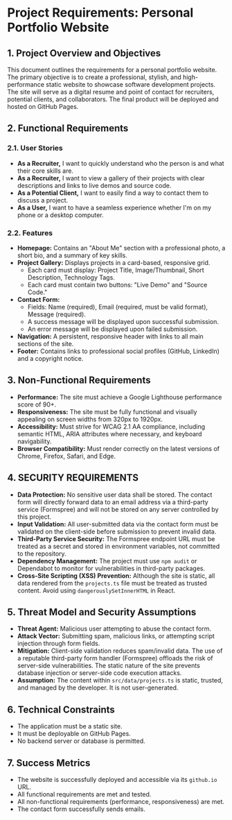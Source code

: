 # Project Requirements: Personal Portfolio Website

## 1. Project Overview and Objectives
This document outlines the requirements for a personal portfolio website. The primary objective is to create a professional, stylish, and high-performance static website to showcase software development projects. The site will serve as a digital resume and point of contact for recruiters, potential clients, and collaborators. The final product will be deployed and hosted on GitHub Pages.

## 2. Functional Requirements

### 2.1. User Stories
- **As a Recruiter,** I want to quickly understand who the person is and what their core skills are.
- **As a Recruiter,** I want to view a gallery of their projects with clear descriptions and links to live demos and source code.
- **As a Potential Client,** I want to easily find a way to contact them to discuss a project.
- **As a User,** I want to have a seamless experience whether I'm on my phone or a desktop computer.

### 2.2. Features
- **Homepage:** Contains an "About Me" section with a professional photo, a short bio, and a summary of key skills.
- **Project Gallery:** Displays projects in a card-based, responsive grid.
  - Each card must display: Project Title, Image/Thumbnail, Short Description, Technology Tags.
  - Each card must contain two buttons: "Live Demo" and "Source Code."
- **Contact Form:**
  - Fields: Name (required), Email (required, must be valid format), Message (required).
  - A success message will be displayed upon successful submission.
  - An error message will be displayed upon failed submission.
- **Navigation:** A persistent, responsive header with links to all main sections of the site.
- **Footer:** Contains links to professional social profiles (GitHub, LinkedIn) and a copyright notice.

## 3. Non-Functional Requirements
- **Performance:** The site must achieve a Google Lighthouse performance score of 90+.
- **Responsiveness:** The site must be fully functional and visually appealing on screen widths from 320px to 1920px.
- **Accessibility:** Must strive for WCAG 2.1 AA compliance, including semantic HTML, ARIA attributes where necessary, and keyboard navigability.
- **Browser Compatibility:** Must render correctly on the latest versions of Chrome, Firefox, Safari, and Edge.

## 4. SECURITY REQUIREMENTS
- **Data Protection:** No sensitive user data shall be stored. The contact form will directly forward data to an email address via a third-party service (Formspree) and will not be stored on any server controlled by this project.
- **Input Validation:** All user-submitted data via the contact form must be validated on the client-side before submission to prevent invalid data.
- **Third-Party Service Security:** The Formspree endpoint URL must be treated as a secret and stored in environment variables, not committed to the repository.
- **Dependency Management:** The project must use `npm audit` or Dependabot to monitor for vulnerabilities in third-party packages.
- **Cross-Site Scripting (XSS) Prevention:** Although the site is static, all data rendered from the `projects.ts` file must be treated as trusted content. Avoid using `dangerouslySetInnerHTML` in React.

## 5. Threat Model and Security Assumptions
- **Threat Agent:** Malicious user attempting to abuse the contact form.
- **Attack Vector:** Submitting spam, malicious links, or attempting script injection through form fields.
- **Mitigation:** Client-side validation reduces spam/invalid data. The use of a reputable third-party form handler (Formspree) offloads the risk of server-side vulnerabilities. The static nature of the site prevents database injection or server-side code execution attacks.
- **Assumption:** The content within `src/data/projects.ts` is static, trusted, and managed by the developer. It is not user-generated.

## 6. Technical Constraints
- The application must be a static site.
- It must be deployable on GitHub Pages.
- No backend server or database is permitted.

## 7. Success Metrics
- The website is successfully deployed and accessible via its `github.io` URL.
- All functional requirements are met and tested.
- All non-functional requirements (performance, responsiveness) are met.
- The contact form successfully sends emails.